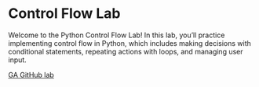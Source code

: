 # Control Flow Lab

Welcome to the Python Control Flow Lab! In this lab, you’ll practice implementing control flow in Python, which includes making decisions with conditional statements, repeating actions with loops, and managing user input.

[GA GitHub lab](https://pages.git.generalassemb.ly/modular-curriculum-all-courses/python-for-javascript-developers-control-flow-lab/canvas-landing-pages/seb.html)
